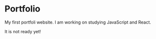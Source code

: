 # Portfolio
My first portfoli website.
I am working on studying JavaScript and React.

It is not ready yet!
